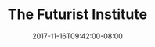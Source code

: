 ---
title: "The Futurist Institute"
description: "The Futurist Institute is an online learning platform created for one of the world's leading economic futurists. This project involved designing a logo, brand identity and website. We also created a custom web application using Django which functions as a Learning Management System (LMS) and allows the client to sell access to their courses and monitor student progress. "
date: "2017-11-16T09:42:00-08:00"
gallery: 
  - 
    url: "/assets/images/portfolio-futurist-cover.jpg"
    caption: " "
  - 
    url: "/assets/images/portfolio-futurist-2.jpg"
    caption: " "
  - 
    url: "/assets/images/portfolio-futurist-1.jpg"
    caption: " "
  - 
    url: "/assets/images/portfolio-futurist-icons-1.jpg"
    caption: " "
  - 
    url: "/assets/images/portfolio-futurist-icons-2.jpg"
    caption: " "
tags: "logo,development"
---